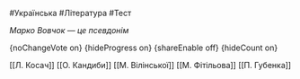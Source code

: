 #Українська #Література #Тест

*Марко Вовчок — це псевдонім*

{noChangeVote on}
{hideProgress on}
{shareEnable off}
{hideCount on}

[[Л. Косач]]
[[О. Кандиби]]
[[М. Вілінської]]
[[М. Фітільова]]
[[П. Губенка]]
